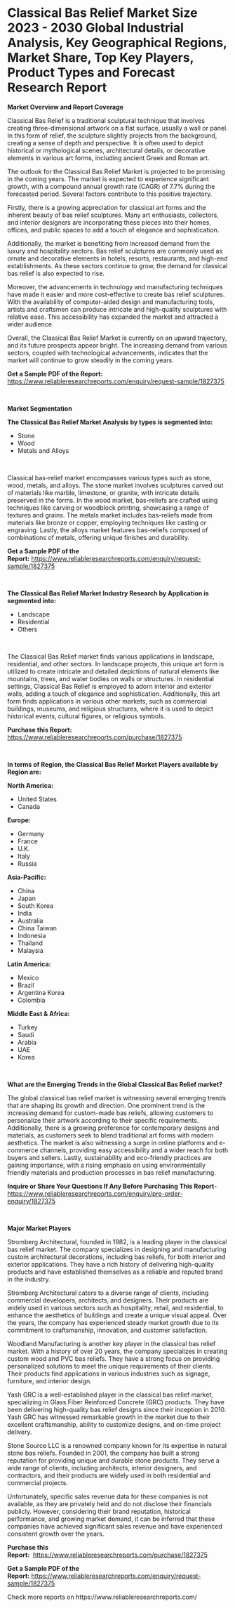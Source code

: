 <p><h1>Classical Bas Relief Market Size 2023 - 2030 Global Industrial Analysis, Key Geographical Regions, Market Share, Top Key Players, Product Types and Forecast Research Report</h1></p><p><strong>Market Overview and Report Coverage</strong></p>
<p><p>Classical Bas Relief is a traditional sculptural technique that involves creating three-dimensional artwork on a flat surface, usually a wall or panel. In this form of relief, the sculpture slightly projects from the background, creating a sense of depth and perspective. It is often used to depict historical or mythological scenes, architectural details, or decorative elements in various art forms, including ancient Greek and Roman art.</p><p>The outlook for the Classical Bas Relief Market is projected to be promising in the coming years. The market is expected to experience significant growth, with a compound annual growth rate (CAGR) of 7.7% during the forecasted period. Several factors contribute to this positive trajectory.</p><p>Firstly, there is a growing appreciation for classical art forms and the inherent beauty of bas relief sculptures. Many art enthusiasts, collectors, and interior designers are incorporating these pieces into their homes, offices, and public spaces to add a touch of elegance and sophistication.</p><p>Additionally, the market is benefiting from increased demand from the luxury and hospitality sectors. Bas relief sculptures are commonly used as ornate and decorative elements in hotels, resorts, restaurants, and high-end establishments. As these sectors continue to grow, the demand for classical bas relief is also expected to rise.</p><p>Moreover, the advancements in technology and manufacturing techniques have made it easier and more cost-effective to create bas relief sculptures. With the availability of computer-aided design and manufacturing tools, artists and craftsmen can produce intricate and high-quality sculptures with relative ease. This accessibility has expanded the market and attracted a wider audience.</p><p>Overall, the Classical Bas Relief Market is currently on an upward trajectory, and its future prospects appear bright. The increasing demand from various sectors, coupled with technological advancements, indicates that the market will continue to grow steadily in the coming years.</p></p>
<p><strong>Get a Sample PDF of the Report:</strong> <a href="https://www.reliableresearchreports.com/enquiry/request-sample/1827375">https://www.reliableresearchreports.com/enquiry/request-sample/1827375</a></p>
<p>&nbsp;</p>
<p><strong>Market Segmentation</strong></p>
<p><strong>The Classical Bas Relief Market Analysis by types is segmented into:</strong></p>
<p><ul><li>Stone</li><li>Wood</li><li>Metals and Alloys</li></ul></p>
<p>&nbsp;</p>
<p><p>Classical bas-relief market encompasses various types such as stone, wood, metals, and alloys. The stone market involves sculptures carved out of materials like marble, limestone, or granite, with intricate details preserved in the forms. In the wood market, bas-reliefs are crafted using techniques like carving or woodblock printing, showcasing a range of textures and grains. The metals market includes bas-reliefs made from materials like bronze or copper, employing techniques like casting or engraving. Lastly, the alloys market features bas-reliefs composed of combinations of metals, offering unique finishes and durability.</p></p>
<p><strong>Get a Sample PDF of the Report:</strong>&nbsp;<a href="https://www.reliableresearchreports.com/enquiry/request-sample/1827375">https://www.reliableresearchreports.com/enquiry/request-sample/1827375</a></p>
<p>&nbsp;</p>
<p><strong>The Classical Bas Relief Market Industry Research by Application is segmented into:</strong></p>
<p><ul><li>Landscape</li><li>Residential</li><li>Others</li></ul></p>
<p>&nbsp;</p>
<p><p>The Classical Bas Relief market finds various applications in landscape, residential, and other sectors. In landscape projects, this unique art form is utilized to create intricate and detailed depictions of natural elements like mountains, trees, and water bodies on walls or structures. In residential settings, Classical Bas Relief is employed to adorn interior and exterior walls, adding a touch of elegance and sophistication. Additionally, this art form finds applications in various other markets, such as commercial buildings, museums, and religious structures, where it is used to depict historical events, cultural figures, or religious symbols.</p></p>
<p><strong>Purchase this Report:</strong>&nbsp; <a href="https://www.reliableresearchreports.com/purchase/1827375">https://www.reliableresearchreports.com/purchase/1827375</a></p>
<p>&nbsp;</p>
<p><strong>In terms of Region, the Classical Bas Relief Market Players available by Region are:</strong></p>
<p>
    <p> <strong> North America: </strong>
        <ul>
            <li>United States</li>
            <li>Canada</li>
        </ul>
        </p> 
    <p> <strong> Europe: </strong>
        <ul>
            <li>Germany</li>
            <li>France</li>
            <li>U.K.</li>
            <li>Italy</li>
            <li>Russia</li>
        </ul>
        </p> 
    <p> <strong> Asia-Pacific: </strong>
        <ul>
            <li>China</li>
            <li>Japan</li>
            <li>South Korea</li>
            <li>India</li>
            <li>Australia</li>
            <li>China Taiwan</li>
            <li>Indonesia</li>
            <li>Thailand</li>
            <li>Malaysia</li>
        </ul>
        </p> 
    <p> <strong> Latin America: </strong>
        <ul>
            <li>Mexico</li>
            <li>Brazil</li>
            <li>Argentina Korea</li>
            <li>Colombia</li>
        </ul>
        </p> 
    <p> <strong> Middle East & Africa: </strong>
        <ul>
            <li>Turkey</li>
            <li>Saudi</li>
            <li>Arabia</li>
            <li>UAE</li>
            <li>Korea</li>
        </ul>
    </p>
    </p>
<p>&nbsp;</p>
<p><strong>What are the Emerging Trends in the Global Classical Bas Relief market?</strong></p>
<p><p>The global classical bas relief market is witnessing several emerging trends that are shaping its growth and direction. One prominent trend is the increasing demand for custom-made bas reliefs, allowing customers to personalize their artwork according to their specific requirements. Additionally, there is a growing preference for contemporary designs and materials, as customers seek to blend traditional art forms with modern aesthetics. The market is also witnessing a surge in online platforms and e-commerce channels, providing easy accessibility and a wider reach for both buyers and sellers. Lastly, sustainability and eco-friendly practices are gaining importance, with a rising emphasis on using environmentally friendly materials and production processes in bas relief manufacturing.</p></p>
<p><strong>Inquire or Share Your Questions If Any Before Purchasing This Report</strong>- <a href="https://www.reliableresearchreports.com/enquiry/pre-order-enquiry/1827375">https://www.reliableresearchreports.com/enquiry/pre-order-enquiry/1827375</a></p>
<p>&nbsp;</p>
<p><strong>Major Market Players</strong></p>
<p><p>Stromberg Architectural, founded in 1982, is a leading player in the classical bas relief market. The company specializes in designing and manufacturing custom architectural decorations, including bas reliefs, for both interior and exterior applications. They have a rich history of delivering high-quality products and have established themselves as a reliable and reputed brand in the industry.</p><p>Stromberg Architectural caters to a diverse range of clients, including commercial developers, architects, and designers. Their products are widely used in various sectors such as hospitality, retail, and residential, to enhance the aesthetics of buildings and create a unique visual appeal. Over the years, the company has experienced steady market growth due to its commitment to craftsmanship, innovation, and customer satisfaction.</p><p>Woodland Manufacturing is another key player in the classical bas relief market. With a history of over 20 years, the company specializes in creating custom wood and PVC bas reliefs. They have a strong focus on providing personalized solutions to meet the unique requirements of their clients. Their products find applications in various industries such as signage, furniture, and interior design.</p><p>Yash GRC is a well-established player in the classical bas relief market, specializing in Glass Fiber Reinforced Concrete (GRC) products. They have been delivering high-quality bas relief designs since their inception in 2010. Yash GRC has witnessed remarkable growth in the market due to their excellent craftsmanship, ability to customize designs, and on-time project delivery.</p><p>Stone Source LLC is a renowned company known for its expertise in natural stone bas reliefs. Founded in 2001, the company has built a strong reputation for providing unique and durable stone products. They serve a wide range of clients, including architects, interior designers, and contractors, and their products are widely used in both residential and commercial projects.</p><p>Unfortunately, specific sales revenue data for these companies is not available, as they are privately held and do not disclose their financials publicly. However, considering their brand reputation, historical performance, and growing market demand, it can be inferred that these companies have achieved significant sales revenue and have experienced consistent growth over the years.</p></p>
<p><strong>Purchase this Report:</strong>&nbsp;&nbsp;<a href="https://www.reliableresearchreports.com/purchase/1827375">https://www.reliableresearchreports.com/purchase/1827375</a></p>
<p></p>
<p><strong>Get a Sample PDF of the Report:</strong>&nbsp;<a href="https://www.reliableresearchreports.com/enquiry/request-sample/1827375">https://www.reliableresearchreports.com/enquiry/request-sample/1827375</a></p>
<p>Check more reports on https://www.reliableresearchreports.com/</p>